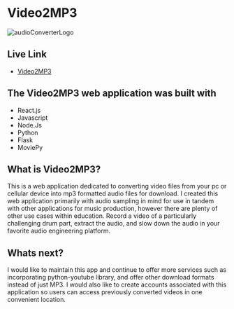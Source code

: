 # Video2MP3

![audioConverterLogo](https://user-images.githubusercontent.com/71041585/122623969-0e8e4580-d053-11eb-9b53-edfc19e6519f.png)

## Live Link

* [Video2MP3](https://video2audio.herokuapp.com/)

## The Video2MP3 web application was built with

* React.js
* Javascript
* Node.Js
* Python
* Flask
* MoviePy

## What is Video2MP3?

This is a web application dedicated to converting video files from your pc or cellular device into mp3 formatted audio files for download. I created this web application primarily with audio sampling in mind for use in tandem with other applications for music production, however there are plenty of other use cases within education. Record a video of a particularly challenging drum part, extract the audio, and slow down the audio in your favorite audio engineering platform.

## Whats next?

I would like to maintain this app and continue to offer more services such as incorporating python-youtube library, and offer other download formats instead of just MP3. I would also like to create accounts associated with this application so users can access previously converted videos in one convenient location.
